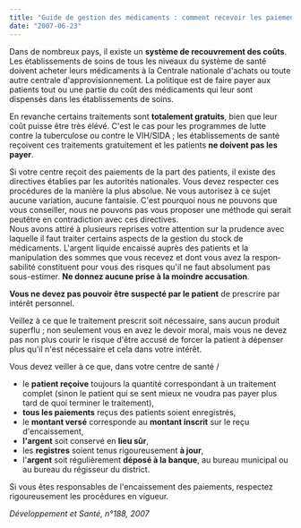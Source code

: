 ```yaml
---
title: "Guide de gestion des médicaments : comment recevoir les paiements"
date: "2007-06-23"
---
```


Dans de nombreux pays, il existe un **système de recouvrement des coûts**. Les établisse­ments de soins de tous les niveaux du système de santé doivent acheter leurs médicaments à la Centrale nationale d'achats ou toute autre centrale d'approvisionnement. La politique est de faire payer aux patients tout ou une partie du coût des médicaments qui leur sont dispensés dans les établissements de soins.  

En revanche certains traitements sont **totalement gratuits**, bien que leur coût puisse être très élévé. C'est le cas pour les programmes de lutte contre la tuberculose ou contre le VIH/SIDA ; les établissements de santé reçoivent ces traitements gratuitement et les patients **ne doivent pas les payer**.

Si votre centre reçoit des paiements de la part des patients, il existe des directives établies par les autorités nationales. Vous devez respecter ces procédures de la manière la plus absolue. Ne vous autorisez à ce sujet aucune variation, aucune fantaisie. C'est pourquoi nous ne pou­vons que vous conseiller, nous ne pouvons pas vous proposer une méthode qui serait peut­être en contradiction avec ces directives.  
Nous avons attiré à plusieurs reprises votre attention sur la prudence avec laquelle il faut traiter certains aspects de la gestion du stock de médicaments. L'argent liquide encaissé auprès des patients et la manipulation des sommes que vous recevez et dont vous avez la respon­sabilité constituent pour vous des risques qu'il ne faut absolument pas sous-estimer. **Ne donnez aucune prise à la moindre accu­sation**.

**Vous ne devez pas pouvoir être suspec­té par le patient** de prescrire par intérêt personnel.

Veillez à ce que le traitement prescrit soit nécessaire, sans aucun produit superflu ; non seulement vous en avez le devoir moral, mais vous ne devez pas non plus courir le risque d'être accusé de forcer la patient à dépenser plus qu'il n'est nécessaire et cela dans votre intérêt.

Vous devez veiller à ce que, dans votre centre de santé /

*   le **patient reçoive** toujours la quantité correspondant à un traitement complet (sinon le patient qui se sent mieux ne voudra pas payer plus tard de quoi terminer le trai­tement),
*   **tous les paiements** reçus des patients soient enregistrés,
*   le **montant versé** corresponde au **mon­tant inscrit** sur le reçu d'encaissement,
*   **l'argent** soit conservé en **lieu sûr**,
*   les **registres** soient tenus rigoureusement **à jour**,
*   l'**argent** soit régulièrement **déposé à la banque**, au bureau municipal ou au bureau du régisseur du district.

Si vous êtes responsables de l'encaissement des paiements, respectez rigoureusement les procédures en vigueur.

_Développement et Santé, n°188, 2007_